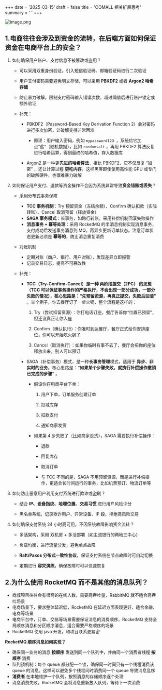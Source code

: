 +++
date = '2025-03-15'
draft = false
title = 'OOMALL 相关扩展思考'
summary = ' '
+++

![image.png](https://s2.loli.net/2025/03/15/kGHanfEPQKJZ3hU.png)



## 1.电商往往会涉及到资金的流转，在后端方面如何保证资金在电商平台上的安全？

1. 如何确保用户账户、支付信息不被篡改或盗用？

   - 可以采用双重身份验证，引入短信验证码、邮箱验证码进行二次验证

   - 用户支付密码需要避免明文存储，可以采用 **PBKDF2** 或者 **Argon2 哈希存储** 

   - 防止暴力破解，限制支付密码输入错误次数，超过阈值后进行账户锁定或额外验证

   - 补充：

     - PBKDF2（Password-Based Key Derivation Function 2）会对密码进行多次加密，让破解变得非常困难
       - 原理：用户输入密码，例如 `mypassword123 `，系统给它加点“盐”（随机数据），比如 `randomsalt` ，再用 PBKDF2 算法反复进行哈希运算，得到最终的哈希值，存入数据库

     - Argon2 是一种更**先进的哈希算法**，相比 PBKDF2，它不仅反复 “加密” ，还让计算过程 **更吃内存**，这样黑客即使使用高性能 GPU 或专门的破解硬件，也很难暴力破解




2. 如何保证用户支付、退款等资金操作不会因为系统异常导致**资金错账或丢失**？

   - 采用分布式事务保障
     - **TCC 事务机制**：Try 预留资金（冻结余额）、Confirm 确认扣款（实际转账）、Cancel 取消预留（释放资金）
     - **SAGA 事务模式**：长事务，如跨行转账，采用补偿机制回滚失败操作
     - **消息事务 + 幂等处理**：采用 RocketMQ 的半消息机制实现消息事务，支付成功后发送事务消息到 MQ，再异步更新订单状态。注意订单状态更新必须是 **幂等的**，防止消息重复消费

   - 对账机制
     - 定期对账（商户、银行、用户对账），发现差异立即报警
     - 记录交易日志，提高不可篡改性

   - 补充：

     - **TCC（Try-Confirm-Cancel）**是一种 **两阶段提交（2PC）** 的思想（TCC 可以保证事务操作的严格执行，不会出现一部分成功，一部分失败的情况），核心思路是：**“先预留资源，再真正提交，失败后回滚”** 。举个例子，你去餐厅订了一桌火锅，整个流程是这样的：

       1. Try（尝试扣留资源）：你打电话订座，餐厅告诉你“位置已预留”，但还没真正让你入座

       2. Confirm（确认执行）：你准时到达餐厅，餐厅正式给你安排座位，你可以开始吃火锅了

       3. Cancel（取消执行）：如果你临时有事不去了，餐厅会把你的座位释放出来，别人可以预订

     - SAGA（补偿事务）模式，是一种**长事务管理**模式，适用于 **异步、非实时的业务**。核心思路是：**“如果某个步骤失败，就执行补偿操作撤销已完成的步骤”** 。

       - 假设你在电商平台下单：

         1. 用户下单，订单服务创建订单

         2. 扣减库存

         3. 扣款支付

         4. 通知商家发货

       - 如果第 4 步失败了（比如商家没货），SAGA 需要执行补偿操作：

         - 退款

         - 回复库存

         - 取消订单

         - 与 TCC 不同的是，SAGA 不用预留资源，而是进行补偿操作，更适合长时间运行的事务，比如机票预订、物流订单等




3. 如何防止恶意用户利用支付系统进行欺诈或盗刷？

   - 结合 **IP、设备指纹、地理位置、交易习惯** 进行用户风险评分

   - 黑名单系统，记录欺诈用户、异常设备、IP 段，拒绝高风险交易




4. 如何确保支付系统 24 小时高可用，不因系统故障影响资金流转？

   - 多活架构，采用 双机房 + 多活部署（如主流银行的两地三中心）

   - 负载均衡，进行流量分发，避免单点故障

   - **Raft/Paxos 分布式一致性协议**，保证支付系统在节点故障时可自动切换

   - 定期进行 **容灾演练**，确保故障时可以快速恢复



## 2.为什么使用 RocketMQ 而不是其他的消息队列？

- 商城项目往往会有很高的在线人数，需要高吞吐量，RabbitMQ 就不适合高吞吐场景
- 电商场景下，要求整体延迟低，RocketMQ 在延迟方面表现更好，适合金融、电商等场景
- 电商平台中，订单、交易等场景需要保证消息的消费顺序，RocketMQ 支持全局顺序消息和分区顺序消息，适合需要严格顺序的场景
- RocketMQ 使用 java 开发，和项目联系更紧密



**RocketMQ 顺序消息如何实现？**

- 确保同一业务的消息 **按顺序** 发送到同一个队列中，并由同一个消费者线程 **按顺序** 消费
- 队列锁机制：每个 queue 都分配一个锁，确保同一时间只有一个线程消费该 queue 的消息，这样可以避免多个线程同时消费同一个 queue 导致消息乱序
- **消费者** 在本地维护一个队列，按照消息的存储顺序逐个处理
- 消息消费失败，RocketMQ 会将消息重新放入队列，等待下一次消费
